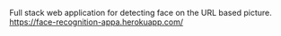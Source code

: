 Full stack web application for detecting face on the URL based picture.
https://face-recognition-appa.herokuapp.com/
